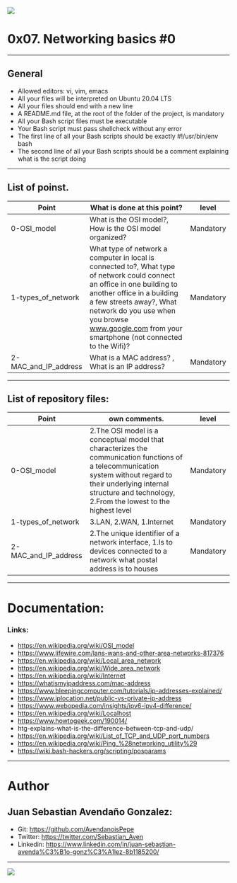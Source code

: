 ![](https://assets.holbertonschool.com/media_images/files/000/001/208/thumb_1000/Screen_Shot_2020-02-25_at_12.56.14_PM.png)

# 0x07. Networking basics #0

------------

## General

- Allowed editors: vi, vim, emacs
- All your files will be interpreted on Ubuntu 20.04 LTS
- All your files should end with a new line
- A README.md file, at the root of the folder of the project, is mandatory
- All your Bash script files must be executable
- Your Bash script must pass shellcheck without any error
- The first line of all your Bash scripts should be exactly #!/usr/bin/env bash
- The second line of all your Bash scripts should be a comment explaining what is the script doing

------------

## List of poinst.

|  Point | What is done at this point? | level |
| ------------ | ------------ | ------------ |
| 0-OSI_model | What is the OSI model?, How is the OSI model organized? | Mandatory |
| 1-types_of_network | What type of network a computer in local is connected to?,  What type of network could connect an office in one building to another office in a building a few streets away?, What network do you use when you browse www.google.com from your smartphone (not connected to the Wifi)? | Mandatory |
| 2-MAC_and_IP_address | What is a MAC address? , What is an IP address? | Mandatory |

------------

## List of repository files:

|  Point | own comments.  | level |
| ------------ | ------------ | ------------ |
| 0-OSI_model | 2.The OSI model is a conceptual model that characterizes the communication functions of a telecommunication system without regard to their underlying internal structure and technology, 2.From the lowest to the highest level | Mandatory |
| 1-types_of_network | 3.LAN, 2.WAN, 1.Internet | Mandatory |
| 2-MAC_and_IP_address | 2.The unique identifier of a network interface, 1.Is to devices connected to a network what postal address is to houses | Mandatory |

------------

# Documentation:
### Links:

- https://en.wikipedia.org/wiki/OSI_model
- https://www.lifewire.com/lans-wans-and-other-area-networks-817376
- https://en.wikipedia.org/wiki/Local_area_network
- https://en.wikipedia.org/wiki/Wide_area_network
- https://en.wikipedia.org/wiki/Internet
- https://whatismyipaddress.com/mac-address
- https://www.bleepingcomputer.com/tutorials/ip-addresses-explained/
- https://www.iplocation.net/public-vs-private-ip-address
- https://www.webopedia.com/insights/ipv6-ipv4-difference/
- https://en.wikipedia.org/wiki/Localhost
- https://www.howtogeek.com/190014/
- htg-explains-what-is-the-difference-between-tcp-and-udp/
- https://en.wikipedia.org/wiki/List_of_TCP_and_UDP_port_numbers
- https://en.wikipedia.org/wiki/Ping_%28networking_utility%29
- https://wiki.bash-hackers.org/scripting/posparams

------------

# Author


## Juan Sebastian Avendaño Gonzalez:
- Git: https://github.com/AvendanoisPepe
- Twitter: https://twitter.com/Sebastian_Aven
- Linkedin: https://www.linkedin.com/in/juan-sebastian-avenda%C3%B1o-gonz%C3%A1lez-8b1185200/

------------


![](https://scontent.fbog4-1.fna.fbcdn.net/v/t39.30808-6/271153206_3074657909465585_6907762404450913633_n.jpg?_nc_cat=105&ccb=1-5&_nc_sid=730e14&_nc_eui2=AeEn0UpbzRcQ2Ae21MFSDUf9LukYYF1i8rMu6RhgXWLys1wSqsTVajwLZ6tpcsbQWgkkYyTKL6CED6Cqcj2eFCL1&_nc_ohc=vjfGWp2YuwsAX-rBK3E&_nc_ht=scontent.fbog4-1.fna&oh=00_AT-6uEYadxbaLs1XZSdbQ2OcYwn3q8mQ8eXRkSMl-8fE2Q&oe=621A8780)